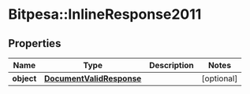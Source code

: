 # Bitpesa::InlineResponse2011

## Properties
Name | Type | Description | Notes
------------ | ------------- | ------------- | -------------
**object** | [**DocumentValidResponse**](DocumentValidResponse.md) |  | [optional] 


